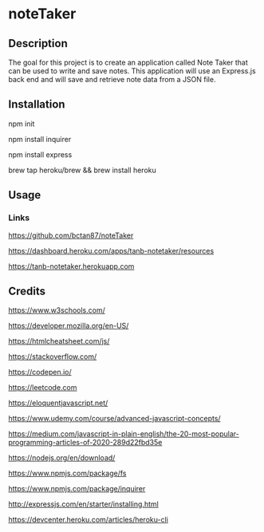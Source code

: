 # noteTaker

## Description
The goal for this project is to create an application called Note Taker that can be used to write and save notes. This application will use an Express.js back end and will save and retrieve note data from a JSON file.

## Installation

npm init

npm install inquirer

npm install express

brew tap heroku/brew && brew install heroku

## Usage

### Links

https://github.com/bctan87/noteTaker

https://dashboard.heroku.com/apps/tanb-notetaker/resources

https://tanb-notetaker.herokuapp.com

## Credits

https://www.w3schools.com/

https://developer.mozilla.org/en-US/

https://htmlcheatsheet.com/js/

https://stackoverflow.com/

https://codepen.io/

https://leetcode.com

https://eloquentjavascript.net/

https://www.udemy.com/course/advanced-javascript-concepts/

https://medium.com/javascript-in-plain-english/the-20-most-popular-programming-articles-of-2020-289d22fbd35e

https://nodejs.org/en/download/

https://www.npmjs.com/package/fs

https://www.npmjs.com/package/inquirer

http://expressjs.com/en/starter/installing.html

https://devcenter.heroku.com/articles/heroku-cli